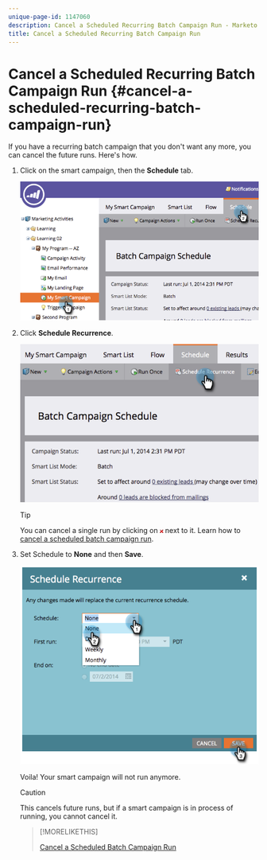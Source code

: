 ```yaml
---
unique-page-id: 1147060
description: Cancel a Scheduled Recurring Batch Campaign Run - Marketo Docs - Product Documentation
title: Cancel a Scheduled Recurring Batch Campaign Run
---
```


# Cancel a Scheduled Recurring Batch Campaign Run {#cancel-a-scheduled-recurring-batch-campaign-run}

If you have a recurring batch campaign that you don't want any more, you can cancel the future runs. Here's how.

1. Click on the smart campaign, then the **Schedule** tab.

   ![](assets/image2014-9-22-16-3a44-3a51.png)

1. Click **Schedule Recurrence**.

   ![](assets/image2014-9-22-16-3a44-3a55.png)

   >[!TIP]
   >
   >You can cancel a single run by clicking on ![red x](assets/image2014-9-22-16-3a45-3a42.png) next to it. Learn how to [cancel a scheduled batch campaign run](/help/marketo/product-docs/core-marketo-concepts/smart-campaigns/using-smart-campaigns/cancel-a-scheduled-batch-campaign-run.md).

1. Set Schedule to **None** and then **Save**.

   ![](assets/image2014-9-22-16-3a45-3a56.png)

   Voila! Your smart campaign will not run anymore.

   >[!CAUTION]
   >
   >This cancels future runs, but if a smart campaign is in process of running, you cannot cancel it.

   >[!MORELIKETHIS]
   >
   >[Cancel a Scheduled Batch Campaign Run](/help/marketo/product-docs/core-marketo-concepts/smart-campaigns/using-smart-campaigns/cancel-a-scheduled-batch-campaign-run.md)
